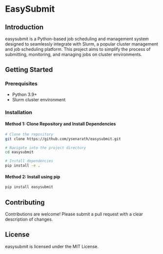 # EasySubmit

## Introduction
easysubmit is a Python-based job scheduling and management system designed to seamlessly integrate with Slurm, a popular cluster management and job scheduling platform. This project aims to simplify the process of submitting, monitoring, and managing jobs on cluster environments.

## Getting Started
### Prerequisites
- Python 3.9+
- Slurm cluster environment

### Installation
#### Method 1: Clone Repository and Install Dependencies
```bash
# Clone the repository
git clone https://github.com/ysenarath/easysubmit.git

# Navigate into the project directory
cd easysubmit

# Install dependencies
pip install -e .
```

#### Method 2: Install using pip
```bash
pip install easysubmit
```

## Contributing
Contributions are welcome! Please submit a pull request with a clear description of changes.

## License
easysubmit is licensed under the MIT License.
